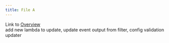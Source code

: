 ```yaml
---
title: File A
---
```

Link to [Overview](../overview)  
add new lambda to update, update event output from filter, config validation updater
